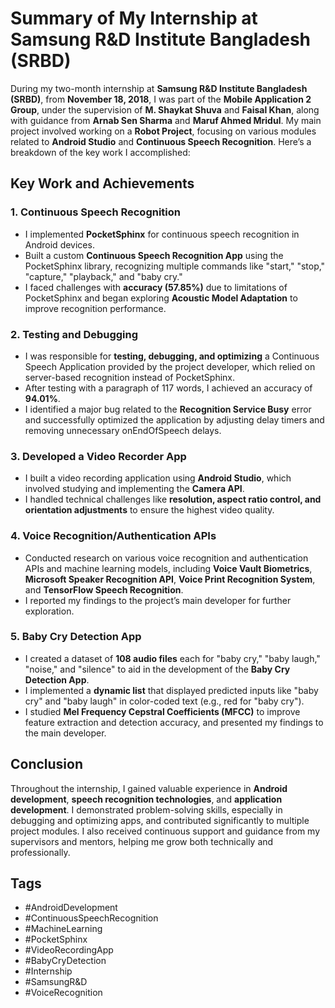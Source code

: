 # Summary of My Internship at Samsung R&D Institute Bangladesh (SRBD)

During my two-month internship at **Samsung R&D Institute Bangladesh (SRBD)**, from **November 18, 2018**, I was part of the **Mobile Application 2 Group**, under the supervision of **M. Shaykat Shuva** and **Faisal Khan**, along with guidance from **Arnab Sen Sharma** and **Maruf Ahmed Mridul**. My main project involved working on a **Robot Project**, focusing on various modules related to **Android Studio** and **Continuous Speech Recognition**. Here’s a breakdown of the key work I accomplished:

## Key Work and Achievements

### 1. Continuous Speech Recognition
- I implemented **PocketSphinx** for continuous speech recognition in Android devices.
- Built a custom **Continuous Speech Recognition App** using the PocketSphinx library, recognizing multiple commands like "start," "stop," "capture," "playback," and "baby cry."
- I faced challenges with **accuracy (57.85%)** due to limitations of PocketSphinx and began exploring **Acoustic Model Adaptation** to improve recognition performance.

### 2. Testing and Debugging
- I was responsible for **testing, debugging, and optimizing** a Continuous Speech Application provided by the project developer, which relied on server-based recognition instead of PocketSphinx.
- After testing with a paragraph of 117 words, I achieved an accuracy of **94.01%**.
- I identified a major bug related to the **Recognition Service Busy** error and successfully optimized the application by adjusting delay timers and removing unnecessary onEndOfSpeech delays.

### 3. Developed a Video Recorder App
- I built a video recording application using **Android Studio**, which involved studying and implementing the **Camera API**.
- I handled technical challenges like **resolution, aspect ratio control, and orientation adjustments** to ensure the highest video quality.

### 4. Voice Recognition/Authentication APIs
- Conducted research on various voice recognition and authentication APIs and machine learning models, including **Voice Vault Biometrics**, **Microsoft Speaker Recognition API**, **Voice Print Recognition System**, and **TensorFlow Speech Recognition**.
- I reported my findings to the project’s main developer for further exploration.

### 5. Baby Cry Detection App
- I created a dataset of **108 audio files** each for "baby cry," "baby laugh," "noise," and "silence" to aid in the development of the **Baby Cry Detection App**.
- I implemented a **dynamic list** that displayed predicted inputs like "baby cry" and "baby laugh" in color-coded text (e.g., red for "baby cry").
- I studied **Mel Frequency Cepstral Coefficients (MFCC)** to improve feature extraction and detection accuracy, and presented my findings to the main developer.

## Conclusion
Throughout the internship, I gained valuable experience in **Android development**, **speech recognition technologies**, and **application development**. I demonstrated problem-solving skills, especially in debugging and optimizing apps, and contributed significantly to multiple project modules. I also received continuous support and guidance from my supervisors and mentors, helping me grow both technically and professionally.


## Tags
- #AndroidDevelopment
- #ContinuousSpeechRecognition
- #MachineLearning
- #PocketSphinx
- #VideoRecordingApp
- #BabyCryDetection
- #Internship
- #SamsungR&D
- #VoiceRecognition

